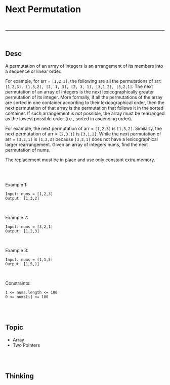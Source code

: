 # Next Permutation

<br>

---

<br>

## Desc

A permutation of an array of integers is an arrangement of its members into a sequence or linear order.

For example, for arr = `[1,2,3]`, the following are all the permutations of arr: `[1,2,3], [1,3,2], [2, 1, 3], [2, 3, 1], [3,1,2], [3,2,1]`.
The next permutation of an array of integers is the next lexicographically greater permutation of its integer. More formally, if all the permutations of the array are sorted in one container according to their lexicographical order,
then the next permutation of that array is the permutation that follows it in the sorted container. If such arrangement is not possible, the array must be rearranged as the lowest possible order (i.e., sorted in ascending order).

For example, the next permutation of arr = `[1,2,3]` is `[1,3,2]`.
Similarly, the next permutation of arr = `[2,3,1]` is `[3,1,2]`.
While the next permutation of arr = `[3,2,1]` is `[1,2,3]` because `[3,2,1]` does not have a lexicographical larger rearrangement.
Given an array of integers nums, find the next permutation of nums.

The replacement must be in place and use only constant extra memory.

<br>
<br>

Example 1:

```
Input: nums = [1,2,3]
Output: [1,3,2]
```

<br>

Example 2:

```
Input: nums = [3,2,1]
Output: [1,2,3]
```

<br>

Example 3:

```
Input: nums = [1,1,5]
Output: [1,5,1]
```

<br>

Constraints:

```
1 <= nums.length <= 100
0 <= nums[i] <= 100
```

<br>
<br>

## Topic

* Array
* Two Pointers

<br>
<br>

## Thinking
